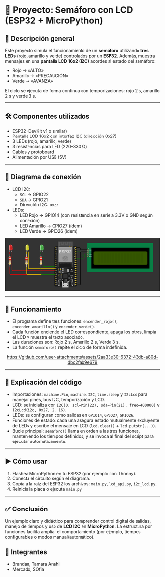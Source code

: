 # 🚦 Proyecto: Semáforo con LCD (ESP32 + MicroPython)

## 🔧 Descripción general
Este proyecto simula el funcionamiento de un **semáforo** utilizando **tres LEDs** (rojo, amarillo y verde) controlados por un **ESP32**. Además, muestra mensajes en una **pantalla LCD 16x2 (I2C)** acordes al estado del semáforo:
- Rojo → «ALTO»
- Amarillo → «PRECAUCIÓN»
- Verde → «AVANZA»

El ciclo se ejecuta de forma continua con temporizaciones: rojo 2 s, amarillo 2 s y verde 3 s.

---

## 🛠 Componentes utilizados
- ESP32 (DevKit v1 o similar)
- Pantalla LCD 16x2 con interfaz I2C (dirección 0x27)
- 3 LEDs (rojo, amarillo, verde)
- 3 resistencias para LED (220–330 Ω)
- Cables y protoboard
- Alimentación por USB (5V)

---

## 🔌 Diagrama de conexión
- LCD I2C:
  - `SCL` → GPIO22
  - `SDA` → GPIO21
  - Dirección I2C: `0x27`
- LEDs:
  - LED Rojo → GPIO14 (con resistencia en serie a 3.3V o GND según conexión)
  - LED Amarillo → GPIO27 (ídem)
  - LED Verde → GPIO26 (ídem)

![Diagrama de conexión](./circuito.png)

---

## 📲 Funcionamiento
- El programa define tres funciones: `encender_rojo()`, `encender_amarillo()` y `encender_verde()`.
- Cada función enciende el LED correspondiente, apaga los otros, limpia el LCD y muestra el texto asociado.
- Las duraciones son: Rojo 2 s, Amarillo 2 s, Verde 3 s.
- La función `semaforo()` repite el ciclo de forma indefinida.

<div align="center">

  https://github.com/user-attachments/assets/2aa33e30-6372-43db-a80d-dbc2fab9e679

</div>

---

## 🧩 Explicación del código
- Importaciones: `machine.Pin`, `machine.I2C`, `time.sleep` y `I2cLcd` para manejar pines, bus I2C, temporización y LCD.
- LCD: se inicializa con `I2C(0, scl=Pin(22), sda=Pin(21), freq=400000)` y `I2cLcd(i2c, 0x27, 2, 16)`.
- LEDs: se configuran como salidas en `GPIO14`, `GPIO27`, `GPIO26`.
- Funciones de estado: cada una asegura estado mutualmente excluyente de LEDs y escribe el mensaje en LCD (`lcd.clear()` + `lcd.putstr(...)`).
- Bucle principal: `semaforo()` llama en orden a las tres funciones, manteniendo los tiempos definidos, y se invoca al final del script para ejecutar automáticamente.

---

## ▶️ Cómo usar
1. Flashea MicroPython en tu ESP32 (por ejemplo con Thonny).
2. Conecta el circuito según el diagrama.
3. Copia a la raíz del ESP32 los archivos: `main.py`, `lcd_api.py`, `i2c_lcd.py`.
4. Reinicia la placa o ejecuta `main.py`.

---

## ✅ Conclusión
Un ejemplo claro y didáctico para comprender control digital de salidas, manejo de tiempos y uso de **LCD I2C** en **MicroPython**. La estructura por funciones facilita ampliar el comportamiento (por ejemplo, tiempos configurables o modos manual/automático).

## 👥 Integrantes
- Brandan, Tamara Anahi
- Mercado, SOfia
